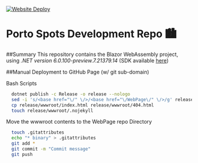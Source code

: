 
[![Website Deploy](https://github.com/PortoSpots/WebDev/actions/workflows/PageDeploy.yml/badge.svg?event=status)](https://github.com/PortoSpots/WebDev/actions/workflows/PageDeploy.yml)

# Porto Spots Development Repo 🏙

##Summary
This repository contains the Blazor WebAssembly project, using *.NET version 6.0.100-preview.7.21379.14* (SDK available [here](https://dotnet.microsoft.com/download/dotnet/6.0))


##Manual Deployment to GitHub Page (w/ git sub-domain)

Bash Scripts
```sh
  dotnet publish -c Release -o release --nologo
  sed -i 's/<base href="\/" \/>/<base href="\/WebPage\/" \/>/g' release/wwwroot/index.html
  cp release/wwwroot/index.html release/wwwroot/404.html
  touch release/wwwroot/.nojekyll
```
Move the wwwroot contents to the WebPage repo Directory
```sh
  touch .gitattributes
  echo "* binary" > .gitattributes
  git add *
  git commit -m "Commit message"
  git push
```
